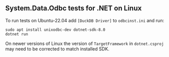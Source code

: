 System.Data.Odbc tests for .NET on Linux
----------------------------------------

To run tests on Ubuntu-22.04 add `[DuckDB Driver]` to `odbcinst.ini` and run:

```
sudo apt install unixodbc-dev dotnet-sdk-8.0
dotnet run
```

On newer versions of Linux the version of `TargetFramework` in `dotnet.csproj` may need to be corrected to match installed SDK.
